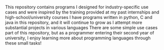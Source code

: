This repository contains programs I designed for industry-specific use cases and were inspired by the training provided at my past internships and high-school/university courses
I have programs written in python, C and java in this repository, and it will continue to grow as I attempt more substantial projects in various languages
There are some simple use cases part of this repository, but as a programmer entering their second year of university, I enjoy learning more about programming languages through these small tasks!
